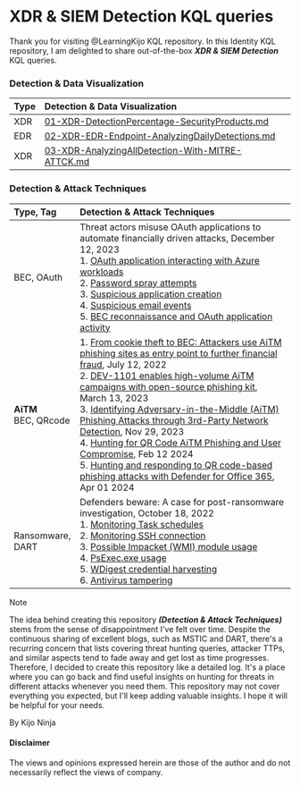 # XDR & SIEM Detection KQL queries
Thank you for visiting @LearningKijo KQL repository.
In this Identity KQL repository, I am delighted to share out-of-the-box ***XDR & SIEM Detection*** KQL queries. 

### Detection & Data Visualization
| Type    | Detection & Data Visualization        |
|:--------|:--------------------------------------|
| XDR     | [01-XDR-DetectionPercentage-SecurityProducts.md](https://github.com/LearningKijo/KQL/blob/main/KQL-XDR-Hunting/XDR-SIEM-Detection/XDR-SIEM-Detection-Query-Repository/01-XDR-DetectionPercentage-SecurityProducts.md) |
| EDR     | [02-XDR-EDR-Endpoint-AnalyzingDailyDetections.md](https://github.com/LearningKijo/KQL/blob/main/KQL-XDR-Hunting/XDR-SIEM-Detection/XDR-SIEM-Detection-Query-Repository/02-XDR-EDR-Endpoint-AnalyzingDailyDetections.md) |
| XDR     | [03-XDR-AnalyzingAllDetection-With-MITRE-ATTCK.md](https://github.com/LearningKijo/KQL/blob/main/KQL-XDR-Hunting/XDR-SIEM-Detection/XDR-SIEM-Detection-Query-Repository/03-XDR-AnalyzingAllDetections-With-MITRE-ATTCK.md)

### Detection & Attack Techniques   
| Type, Tag   | Detection & Attack Techniques         |
|:------------|:--------------------------------------|
| BEC, OAuth | Threat actors misuse OAuth applications to automate financially driven attacks, December 12, 2023 <br> 1. [OAuth application interacting with Azure workloads](https://github.com/LearningKijo/KQL/blob/main/KQL-XDR-Hunting/XDR-SIEM-Detection/XDR-SIEM-AttackTechniques-Query-Repository/20231212-MSSecurityBlog-OAuthApplications-OAuthApptoAzureWorkloads.md) <br> 2. [Password spray attempts](https://github.com/LearningKijo/KQL/blob/main/KQL-XDR-Hunting/XDR-SIEM-Detection/XDR-SIEM-AttackTechniques-Query-Repository/20231212-MSSecurityBlog-OAuthApplications-PasswordSprayAttempts.md) <br> 3. [Suspicious application creation](https://github.com/LearningKijo/KQL/blob/main/KQL-XDR-Hunting/XDR-SIEM-Detection/XDR-SIEM-AttackTechniques-Query-Repository/20231212-MSSecurityBlog-OAuthApplications-SuspiciousAppCreation.md) <br> 4. [Suspicious email events](https://github.com/LearningKijo/KQL/blob/main/KQL-XDR-Hunting/XDR-SIEM-Detection/XDR-SIEM-AttackTechniques-Query-Repository/20231212-MSSecurityBlog-OAuthApplications-SuspiciousEmailEvents.md) <br> 5. [BEC reconnaissance and OAuth application activity](https://github.com/LearningKijo/KQL/blob/main/KQL-XDR-Hunting/XDR-SIEM-Detection/XDR-SIEM-AttackTechniques-Query-Repository/20231212-MSSecurityBlog-OAuthApplications-BECreconnaissanceOAuthApp.md) |
| **AiTM** <br> BEC, QRcode | 1. [From cookie theft to BEC: Attackers use AiTM phishing sites as entry point to further financial fraud](https://github.com/LearningKijo/KQL/blob/main/KQL-XDR-Hunting/XDR-SIEM-Detection/XDR-SIEM-AttackTechniques-Query-Repository/20220712-MSSecurityBlog-AiTM-HuntingQueries.md), July 12, 2022 <br> 2. [DEV-1101 enables high-volume AiTM campaigns with open-source phishing kit](https://github.com/LearningKijo/KQL/blob/main/KQL-XDR-Hunting/XDR-SIEM-Detection/XDR-SIEM-AttackTechniques-Query-Repository/20230313-MSSecurityBlog-AiTM-MicrosoftSentinel-AnalyticsTemplate.md), March 13, 2023 <br> 3. [Identifying Adversary-in-the-Middle (AiTM) Phishing Attacks through 3rd-Party Network Detection](https://github.com/LearningKijo/KQL/blob/main/KQL-XDR-Hunting/XDR-SIEM-Detection/XDR-SIEM-AttackTechniques-Query-Repository/20231129-MSSentinelBlog-AiTM-HuntingQueries.md), Nov 29, 2023 <br> 4. [Hunting for QR Code AiTM Phishing and User Compromise](https://github.com/LearningKijo/KQL/blob/main/KQL-XDR-Hunting/XDR-SIEM-Detection/XDR-SIEM-AttackTechniques-Query-Repository/20240212-MSSecExpertBlog-QRCodeAiTMPhishing.md), Feb 12 2024 <br> 5. [Hunting and responding to QR code-based phishing attacks with Defender for Office 365](https://github.com/LearningKijo/KQL/blob/main/KQL-XDR-Hunting/XDR-SIEM-Detection/XDR-SIEM-AttackTechniques-Query-Repository/20240401-MSSecurityBlog-QRcodeHunting.md),  Apr 01 2024 |
| Ransomware, <br> DART| Defenders beware: A case for post-ransomware investigation, October 18, 2022 <br> 1. [Monitoring Task schedules](https://github.com/LearningKijo/KQL/blob/main/KQL-XDR-Hunting/XDR-SIEM-Detection/XDR-SIEM-AttackTechniques-Query-Repository/20221018-MSSecurityBlog-PostRansomware-Taskschedules.md) <br> 2. [Monitoring SSH connection](https://github.com/LearningKijo/KQL/blob/main/KQL-XDR-Hunting/XDR-SIEM-Detection/XDR-SIEM-AttackTechniques-Query-Repository/20221018-MSSecurityBlog-PostRansomware-SSHconnection.md) <br> 3. [Possible Impacket (WMI) module usage](https://github.com/LearningKijo/KQL/blob/main/KQL-XDR-Hunting/XDR-SIEM-Detection/XDR-SIEM-AttackTechniques-Query-Repository/20221018-MSSecurityBlog-PostRansomware-Impacket.md) <br> 4. [PsExec.exe usage](https://github.com/LearningKijo/KQL/blob/main/KQL-XDR-Hunting/XDR-SIEM-Detection/XDR-SIEM-AttackTechniques-Query-Repository/20221018-MSSecurityBlog-PostRansomware-PsExec.md) <br> 5. [WDigest credential harvesting](https://github.com/LearningKijo/KQL/blob/main/KQL-XDR-Hunting/XDR-SIEM-Detection/XDR-SIEM-AttackTechniques-Query-Repository/20221018-MSSecurityBlog-PostRansomware-WDigest.md) <br> 6. [Antivirus tampering](https://github.com/LearningKijo/KQL/blob/main/KQL-XDR-Hunting/XDR-SIEM-Detection/XDR-SIEM-AttackTechniques-Query-Repository/20221018-MSSecurityBlog-PostRansomware-AntivirusTampering.md)|

> [!Note]
> The idea behind creating this repository ***(Detection & Attack Techniques)*** stems from the sense of disappointment I've felt over time.
> Despite the continuous sharing of excellent blogs, such as MSTIC and DART, there's a recurring concern that lists covering threat hunting queries, attacker TTPs, and similar aspects tend to fade away and get lost as time progresses.
> Therefore, I decided to create this repository like a detailed log. It's a place where you can go back and find useful insights on hunting for threats in different attacks whenever you need them.
> This repository may not cover everything you expected, but I'll keep adding valuable insights. I hope it will be helpful for your needs.
>
> By Kijo Ninja

#### Disclaimer
The views and opinions expressed herein are those of the author and do not necessarily reflect the views of company.
